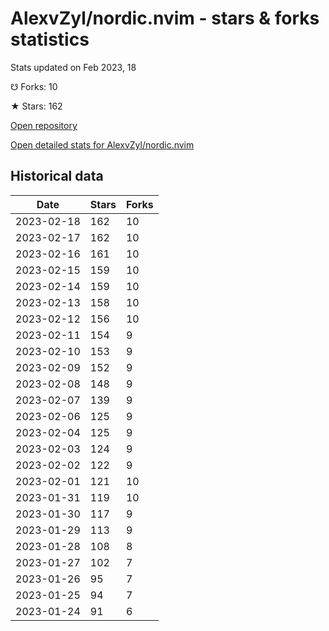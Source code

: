 # AlexvZyl/nordic.nvim - stars & forks statistics

Stats updated on Feb 2023, 18

☋ Forks: 10

★ Stars: 162

[Open repository](https://github.com/AlexvZyl/nordic.nvim)

[Open detailed stats for AlexvZyl/nordic.nvim](https://reviewgithub.com/rep/AlexvZyl/nordic.nvim)

## Historical data
| Date | Stars | Forks |
|------|-------|-------|
| 2023-02-18 | 162 | 10 | 
| 2023-02-17 | 162 | 10 | 
| 2023-02-16 | 161 | 10 | 
| 2023-02-15 | 159 | 10 | 
| 2023-02-14 | 159 | 10 | 
| 2023-02-13 | 158 | 10 | 
| 2023-02-12 | 156 | 10 | 
| 2023-02-11 | 154 | 9 | 
| 2023-02-10 | 153 | 9 | 
| 2023-02-09 | 152 | 9 | 
| 2023-02-08 | 148 | 9 | 
| 2023-02-07 | 139 | 9 | 
| 2023-02-06 | 125 | 9 | 
| 2023-02-04 | 125 | 9 | 
| 2023-02-03 | 124 | 9 | 
| 2023-02-02 | 122 | 9 | 
| 2023-02-01 | 121 | 10 | 
| 2023-01-31 | 119 | 10 | 
| 2023-01-30 | 117 | 9 | 
| 2023-01-29 | 113 | 9 | 
| 2023-01-28 | 108 | 8 | 
| 2023-01-27 | 102 | 7 | 
| 2023-01-26 | 95 | 7 | 
| 2023-01-25 | 94 | 7 | 
| 2023-01-24 | 91 | 6 | 


